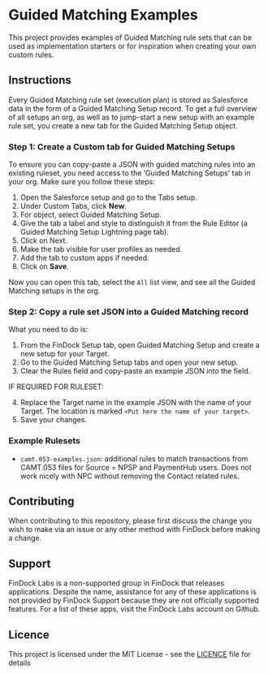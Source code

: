# Guided Matching Examples
This project provides examples of Guided Matching rule sets that can be used as implementation starters or for inspiration when creating your own custom rules.

## Instructions
Every Guided Matching rule set (execution plan) is stored as Salesforce data in the form of a Guided Matching Setup record. To get a full overview of all setups an org, as well as to jump-start a new setup with an example rule set, you create a new tab for the Guided Matching Setup object.

### Step 1: Create a Custom tab for Guided Matching Setups
To ensure you can copy-paste a JSON with guided matching rules into an existing ruleset, you need access to the ‘Guided Matching Setups’ tab in your org. Make sure you follow these steps:

1. Open the Salesforce setup and go to the Tabs setup.
2. Under Custom Tabs, click **New**.
3. For object, select Guided Matching Setup.
4. Give the tab a label and style to distinguish it from the Rule Editor (a Guided Matching Setup Lightning page tab).
5. Click on Next.
6. Make the tab visible for user profiles as needed.
7. Add the tab to custom apps if needed.
8. Click on **Save**.

Now you can open this tab, select the `All` list view, and see all the Guided Matching setups in the org.  

### Step 2: Copy a rule set JSON into a Guided Matching record

What you need to do is:
1. From the FinDock Setup tab, open Guided Matching Setup and create a new setup for your Target.
2. Go to the Guided Matching Setup tabs and open your new setup.
3. Clear the Rules field and copy-paste an example JSON into the field.

IF REQUIRED FOR RULESET:

4. Replace the Target name in the example JSON with the name of your Target. The location is marked `<Put here the name of your target>`.
5. Save your changes.

### Example Rulesets
- `camt.053-examples.json`: additional rules to match transactions from CAMT.053 files for Source = NPSP and PaymentHub users. Does not work nicely with NPC without removing the Contact related rules.

## Contributing

When contributing to this repository, please first discuss the change you wish to make via an issue or any other method with FinDock before making a change.

## Support

FinDock Labs is a non-supported group in FinDock that releases applications. Despite the name, assistance for any of these applications is not provided by FinDock Support because they are not officially supported features. For a list of these apps, visit the FinDock Labs account on Github. 

## Licence

This project is licensed under the MIT License - see the [LICENCE](/LICENSE) file for details